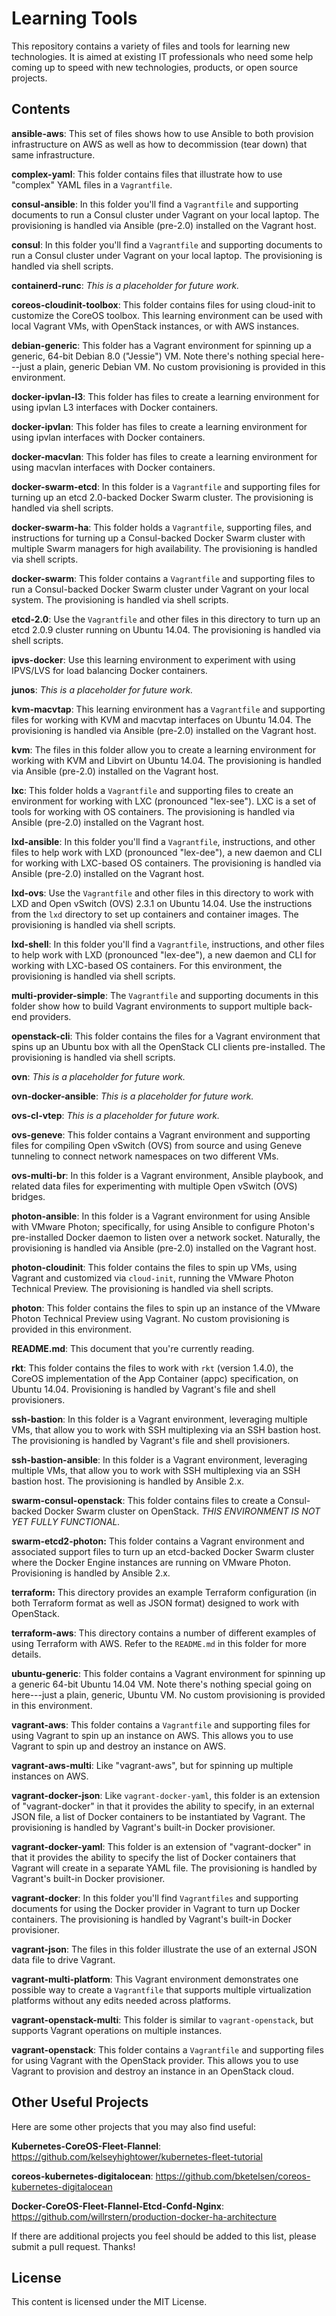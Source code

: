 # Learning Tools

This repository contains a variety of files and tools for learning new technologies. It is aimed at existing IT professionals who need some help coming up to speed with new technologies, products, or open source projects.

## Contents

**ansible-aws**: This set of files shows how to use Ansible to both provision infrastructure on AWS as well as how to decommission (tear down) that same infrastructure.

**complex-yaml**: This folder contains files that illustrate how to use "complex" YAML files in a `Vagrantfile`.

**consul-ansible**: In this folder you'll find a `Vagrantfile` and supporting documents to run a Consul cluster under Vagrant on your local laptop. The provisioning is handled via Ansible (pre-2.0) installed on the Vagrant host.

**consul**: In this folder you'll find a `Vagrantfile` and supporting documents to run a Consul cluster under Vagrant on your local laptop. The  provisioning is handled via shell scripts.

**containerd-runc**: _This is a placeholder for future work._

**coreos-cloudinit-toolbox**: This folder contains files for using cloud-init to customize the CoreOS toolbox. This learning environment can be used with local Vagrant VMs, with OpenStack instances, or with AWS instances.

**debian-generic**: This folder has a Vagrant environment for spinning up a generic, 64-bit Debian 8.0 ("Jessie") VM. Note there's nothing special here---just a plain, generic Debian VM. No custom provisioning is provided in this environment.

**docker-ipvlan-l3**: This folder has files to create a learning environment for using ipvlan L3 interfaces with Docker containers.

**docker-ipvlan**: This folder has files to create a learning environment for using ipvlan interfaces with Docker containers.

**docker-macvlan**: This folder has files to create a learning environment for using macvlan interfaces with Docker containers.

**docker-swarm-etcd**: In this folder is a `Vagrantfile` and supporting files for turning up an etcd 2.0-backed Docker Swarm cluster. The provisioning is handled via shell scripts.

**docker-swarm-ha**: This folder holds a `Vagrantfile`, supporting files, and instructions for turning up a Consul-backed Docker Swarm cluster with multiple Swarm managers for high availability. The provisioning is handled via shell scripts.

**docker-swarm**: This folder contains a `Vagrantfile` and supporting files to run a Consul-backed Docker Swarm cluster under Vagrant on your local system. The provisioning is handled via shell scripts.

**etcd-2.0**: Use the `Vagrantfile` and other files in this directory to turn up an etcd 2.0.9 cluster running on Ubuntu 14.04. The provisioning is handled via shell scripts.

**ipvs-docker**: Use this learning environment to experiment with using IPVS/LVS for load balancing Docker containers.

**junos**: _This is a placeholder for future work._

**kvm-macvtap**: This learning environment has a `Vagrantfile` and supporting files for working with KVM and macvtap interfaces on Ubuntu 14.04. The provisioning is handled via Ansible (pre-2.0) installed on the Vagrant host.

**kvm**: The files in this folder allow you to create a learning environment for working with KVM and Libvirt on Ubuntu 14.04. The provisioning is handled via Ansible (pre-2.0) installed on the Vagrant host.

**lxc**: This folder holds a `Vagrantfile` and supporting files to create an environment for working with LXC (pronounced "lex-see"). LXC is a set of tools for working with OS containers. The provisioning is handled via Ansible (pre-2.0) installed on the Vagrant host.

**lxd-ansible**: In this folder you'll find a `Vagrantfile`, instructions, and other files to help work with LXD (pronounced "lex-dee"), a new daemon and CLI for working with LXC-based OS containers. The provisioning is handled via Ansible (pre-2.0) installed on the Vagrant host.

**lxd-ovs**: Use the `Vagrantfile` and other files in this directory to work with LXD and Open vSwitch (OVS) 2.3.1 on Ubuntu 14.04. Use the instructions from the `lxd` directory to set up containers and container images. The provisioning is handled via shell scripts.

**lxd-shell**: In this folder you'll find a `Vagrantfile`, instructions, and other files to help work with LXD (pronounced "lex-dee"), a new daemon and CLI for working with LXC-based OS containers. For this environment, the provisioning is handled via shell scripts.

**multi-provider-simple**: The `Vagrantfile` and supporting documents in this folder show how to build Vagrant environments to support multiple back-end providers.

**openstack-cli**: This folder contains the files for a Vagrant environment that spins up an Ubuntu box with all the OpenStack CLI clients pre-installed. The provisioning is handled via shell scripts.

**ovn**: _This is a placeholder for future work._

**ovn-docker-ansible**: _This is a placeholder for future work._

**ovs-cl-vtep**: _This is a placeholder for future work._

**ovs-geneve**: This folder contains a Vagrant environment and supporting files for compiling Open vSwitch (OVS) from source and using Geneve tunneling to connect network namespaces on two different VMs.

**ovs-multi-br**: In this folder is a Vagrant environment, Ansible playbook, and related data files for experimenting with multiple Open vSwitch (OVS) bridges.

**photon-ansible**: In this folder is a Vagrant environment for using Ansible with VMware Photon; specifically, for using Ansible to configure Photon's pre-installed Docker daemon to listen over a network socket. Naturally, the provisioning is handled via Ansible (pre-2.0) installed on the Vagrant host.

**photon-cloudinit**: This folder contains the files to spin up VMs, using Vagrant and customized via `cloud-init`, running the VMware Photon Technical Preview. The provisioning is handled via shell scripts.

**photon**: This folder contains the files to spin up an instance of the VMware Photon Technical Preview using Vagrant. No custom provisioning is provided in this environment.

**README.md**: This document that you're currently reading.

**rkt**: This folder contains the files to work with `rkt` (version 1.4.0), the CoreOS implementation of the App Container (appc) specification, on Ubuntu 14.04. Provisioning is handled by Vagrant's file and shell provisioners.

**ssh-bastion**: In this folder is a Vagrant environment, leveraging multiple VMs, that allow you to work with SSH multiplexing via an SSH bastion host. The provisioning is handled by Vagrant's file and shell provisioners.

**ssh-bastion-ansible**: In this folder is a Vagrant environment, leveraging multiple VMs, that allow you to work with SSH multiplexing via an SSH bastion host. The provisioning is handled by Ansible 2.x.

**swarm-consul-openstack**: This folder contains files to create a Consul-backed Docker Swarm cluster on OpenStack. _THIS ENVIRONMENT IS NOT YET FULLY FUNCTIONAL._

**swarm-etcd2-photon:** This folder contains a Vagrant environment and associated support files to turn up an etcd-backed Docker Swarm cluster where the Docker Engine instances are running on VMware Photon. Provisioning is handled by Ansible 2.x.

**terraform:** This directory provides an example Terraform configuration (in both Terraform format as well as JSON format) designed to work with OpenStack.

**terraform-aws**: This directory contains a number of different examples of using Terraform with AWS. Refer to the `README.md` in this folder for more details.

**ubuntu-generic**: This folder contains a Vagrant environment for spinning up a generic 64-bit Ubuntu 14.04 VM. Note there's nothing special going on here---just a plain, generic, Ubuntu VM. No custom provisioning is provided in this environment.

**vagrant-aws**: This folder contains a `Vagrantfile` and supporting files for using Vagrant to spin up an instance on AWS. This allows you to use Vagrant to spin up and destroy an instance on AWS.

**vagrant-aws-multi**: Like "vagrant-aws", but for spinning up multiple instances on AWS.

**vagrant-docker-json**: Like `vagrant-docker-yaml`, this folder is an extension of "vagrant-docker" in that it provides the ability to specify, in an external JSON file, a list of Docker containers to be instantiated by Vagrant. The provisioning is handled by Vagrant's built-in Docker provisioner.

**vagrant-docker-yaml**: This folder is an extension of "vagrant-docker" in that it provides the ability to specify the list of Docker containers that Vagrant will create in a separate YAML file. The provisioning is handled by Vagrant's built-in Docker provisioner.

**vagrant-docker**: In this folder you'll find `Vagrantfiles` and supporting documents for using the Docker provider in Vagrant to turn up Docker containers. The provisioning is handled by Vagrant's built-in Docker provisioner.

**vagrant-json**: The files in this folder illustrate the use of an external JSON data file to drive Vagrant.

**vagrant-multi-platform**: This Vagrant environment demonstrates one possible way to create a `Vagrantfile` that supports multiple virtualization platforms without any edits needed across platforms.

**vagrant-openstack-multi**: This folder is similar to `vagrant-openstack`, but supports Vagrant operations on multiple instances.

**vagrant-openstack**: This folder contains a `Vagrantfile` and supporting files for using Vagrant with the OpenStack provider. This allows you to use Vagrant to provision and destroy an instance in an OpenStack cloud.

## Other Useful Projects

Here are some other projects that you may also find useful:

**Kubernetes-CoreOS-Fleet-Flannel**: https://github.com/kelseyhightower/kubernetes-fleet-tutorial

**coreos-kubernetes-digitalocean**: https://github.com/bketelsen/coreos-kubernetes-digitalocean

**Docker-CoreOS-Fleet-Flannel-Etcd-Confd-Nginx**: https://github.com/willrstern/production-docker-ha-architecture

If there are additional projects you feel should be added to this list, please submit a pull request. Thanks!

## License

This content is licensed under the MIT License.

